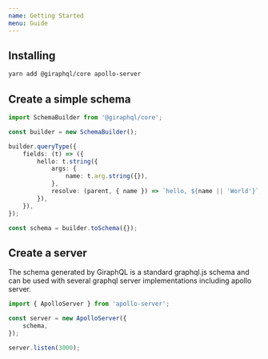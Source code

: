 ```yaml
---
name: Getting Started
menu: Guide
---
```


## Installing

```bash
yarn add @giraphql/core apollo-server
```

## Create a simple schema

```typescript
import SchemaBuilder from '@giraphql/core';

const builder = new SchemaBuilder();

builder.queryType({
    fields: (t) => ({
        hello: t.string({
            args: {
                name: t.arg.string({}),
            },
            resolve: (parent, { name }) => `hello, ${name || 'World'}`,
        }),
    }),
});

const schema = builder.toSchema({});
```

## Create a server

The schema generated by GiraphQL is a standard graphql.js schema and can be used with several
graphql server implementations including apollo server.

```typescript
import { ApolloServer } from 'apollo-server';

const server = new ApolloServer({
    schema,
});

server.listen(3000);
```
